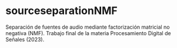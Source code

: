 # sourceseparationNMF
Separación de fuentes de audio mediante factorización matricial no negativa (NMF). Trabajo final de la materia Procesamiento Digital de Señales (2023).

